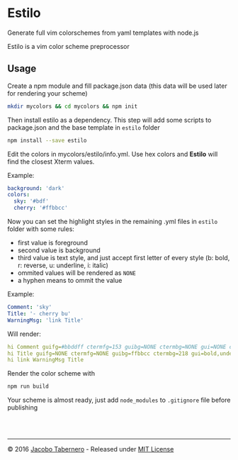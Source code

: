 Estilo
======

Generate full vim colorschemes from yaml templates with node.js

Estilo is a vim color scheme preprocessor

## Usage

Create a npm module and fill package.json data (this data will be used later for rendering your scheme)

```sh
mkdir mycolors && cd mycolors && npm init
```

Then install estilo as a dependency. This step will add some scripts to package.json and the base template in `estilo` folder

```sh
npm install --save estilo
```

Edit the colors in mycolors/estilo/info.yml. Use hex colors and **Estilo** will find the closest Xterm values.

Example:

```yaml
background: 'dark'
colors:
  sky: '#bdf'
  cherry: '#ffbbcc'
```

Now you can set the highlight styles in the remaining .yml files in `estilo` folder with some rules:

- first value is foreground
- second value is background
- third value is text style, and just accept first letter of every style (b: bold, r: reverse, u: underline, i: italic)
- ommited values will be rendered as `NONE`
- a hyphen means to ommit the value

Example:

```yaml
Comment: 'sky'
Title: '- cherry bu'
WarningMsg: 'link Title'
```

Will render:

```yaml
hi Comment guifg=#bbddff ctermfg=153 guibg=NONE ctermbg=NONE gui=NONE cterm=NONE
hi Title guifg=NONE ctermfg=NONE guibg=ffbbcc ctermbg=218 gui=bold,underline cterm=bold,underline
hi link WarningMsg Title
```

Render the color scheme with

```sh
npm run build
```


Your scheme is almost ready, just add `node_modules` to `.gitignore` file before publishing



<br><br>

---

© 2016 [Jacobo Tabernero](https://github.com/jacoborus) - Released under [MIT License](https://raw.github.com/jacoborus/estilo/master/LICENSE)
